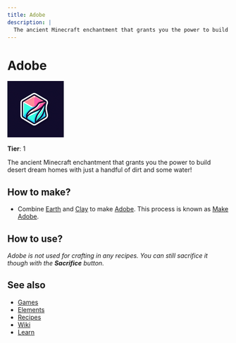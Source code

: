 ```yaml
---
title: Adobe
description: |
  The ancient Minecraft enchantment that grants you the power to build desert dream homes with just a handful of dirt and some water!
---
```

# Adobe

![](../images/item.adobe.png)

**Tier**: 1

The ancient Minecraft enchantment that grants you the power to build desert dream homes with just a handful of dirt and some water!

## How to make?

* Combine [Earth](/wiki/elements/earth) and [Clay](/wiki/elements/clay) to make [Adobe](/wiki/elements/adobe). This process is known as [Make Adobe](/wiki/recipes/make-adobe).

## How to use?

_Adobe is not used for crafting in any recipes. You can still sacrifice it though with the **Sacrifice** button._

## See also

* [Games](/wiki/games)
* [Elements](/wiki/elements)
* [Recipes](/wiki/recipes)
* [Wiki](/wiki/index)
* [Learn](/learn/index)